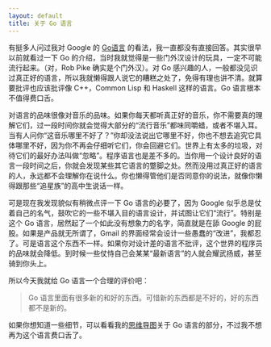 ```yaml
---
layout: default
title: 关于 Go 语言
---
```



有挺多人问过我对 Google 的 [Go语言](http://golang.org) 的看法，我一直都没有直接回答。其实很早以前就看过一下 Go 的介绍，当时我就觉得是一些门外汉设计的玩具，一定不可能流行起来。（对，Rob Pike 确实是个门外汉）。对 Go 感兴趣的人，一般都没见识过真正好的语言，所以我就懒得跟人说它的糟糕之处了，免得有理也讲不清。就算要批评也应该批评像 C++，Common Lisp 和 Haskell 这样的语言。Go 语言根本不值得费口舌。

对语言的品味很像对音乐的品味。如果你每天都听真正好的音乐，你不需要真的理解它们，过一段时间你就会觉得大部分的“流行音乐”都味同嚼蜡，或者不堪入耳。当有人问你“这音乐哪里不好了？”你却没法说出它哪里不好，你也不想去追究它具体哪里不好，因为你不再会仔细听它们，你会回避它们。世界上有太多的垃圾，对待它们的最好办法叫做“忽略”。程序语言也是差不多的。当你用一个设计良好的语言一段时间之后，你就会发现某些其它语言的蹩脚之处。然而没用过真正好的语言的人，永远都不会理解你在说什么。你也懒得管他们是否同意你的说法，就像你懒得跟那些“追星族”的高中生说话一样。

可是现在我发现貌似有稍微点评一下 Go 语言的必要了，因为 Google 似乎总是仗着自己的名气，鼓吹它的一些不堪入目的语言设计，并试图让它们“流行”。特别是这个 Go 语言，居然起了一个如此没有想象力的名字，简直就是在舔 Google 的屁股。如果是产品就无所谓了，Gmail 的界面经常会设计一些愚蠢的“改进”，我都忍了。可是语言这个东西不一样。如果你对设计差的语言不批评，这个世界的程序员的品味就会降低。到时候一些仗恃自己会某某“最新语言”的人就会耀武扬威，甚至骑到你头上。

所以今天我就给 Go 语言一个合理的评价吧：

> Go 语言里面有很多新的和好的东西。可惜新的东西都是不好的，好的东西都不是新的。

如果你想知道一些细节，可以看看我的[思维导图](http://www.mindomo.com/edit/9d8e168a65ea44ee88ec69f8d11727d3)关于 Go 语言的部分，不过我不想再为这个语言费口舌了。
